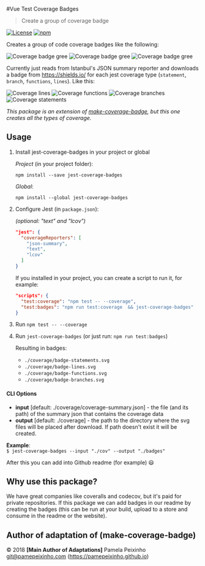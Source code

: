 #Vue Test Coverage Badges

> Create a group of coverage badge

[![License][license-image]][license-url]
[![npm](https://img.shields.io/npm/dw/jest-coverage-badges.svg)](https://www.npmjs.com/package/jest-coverage-badges)

[license-url]: https://opensource.org/licenses/MIT
[license-image]: https://img.shields.io/npm/l/make-coverage-badge.svg

Creates a group of code coverage badges like the following:

![Coverage badge gree][coverage-badge-green] ![Coverage badge gree][coverage-badge-yellow] ![Coverage badge gree][coverage-badge-red]

[coverage-badge-green]: https://img.shields.io/badge/Coverage-100%25-brightgreen.svg
[coverage-badge-yellow]: https://img.shields.io/badge/Coverage-100%25-yellow.svg
[coverage-badge-red]: https://img.shields.io/badge/Coverage-100%25-red.svg

Currently just reads from Istanbul's JSON summary reporter and downloads a badge from https://shields.io/ for each jest coverage type (`statement`, `branch`, `functions`, `lines`). Like this:

![Coverage lines](https://img.shields.io/badge/Coverage:lines-100-green.svg)
![Coverage functions](https://img.shields.io/badge/Coverage:functions-100-green.svg)
![Coverage branches](https://img.shields.io/badge/Coverage:branches-100-green.svg)
![Coverage statements](https://img.shields.io/badge/Coverage:statements-100-green.svg)


*This package is an extension of [make-coverage-badge], but this one creates all the types of coverage.*

[make-coverage-badge]:https://www.npmjs.com/package/make-coverage-badge


## Usage

1. Install jest-coverage-badges in your project or global

      *Project* (in your project folder):

      ```npm install --save jest-coverage-badges```

      *Global*:

      ```npm install --global jest-coverage-badges```


2. Configure Jest (in `package.json`):

      _(optional: "text" and "lcov")_

    ```json
    "jest": {
      "coverageReporters": [
        "json-summary", 
        "text",
        "lcov"
      ]
    }
    ```

    If you installed in your project, you can create a script to run it, for example:


    ```json
    "scripts": {
      "test:coverage": "npm test -- --coverage",
      "test:badges": "npm run test:coverage  && jest-coverage-badges"
    }
    ```


2. Run `npm test -- --coverage`

3. Run `jest-coverage-badges` (or just run: `npm run test:badges`)

    Resulting in badges:
    - `./coverage/badge-statements.svg`
    - `./coverage/badge-lines.svg`
    - `./coverage/badge-functions.svg`
    - `./coverage/badge-branches.svg`

#### CLI Options
  * **input** [default: ./coverage/coverage-summary.json] - the file (and its path) of the summary json that contains the coverage data     
  * **output** [default: ./coverage] - the path to the directory where the svg files will be placed after download. If path doesn't exist it will be created.

**Example**:    
  ```$ jest-coverage-badges --input "./cov" --output "./badges"```     


After this you can add into Github readme (for example) :smiley:

## Why use this package?

We have great companies like coveralls and codecov, but it's paid for private repositories. If this package we can add badges in our readme by creating the badges (this can be run at your build, upload to a store and consume in the readme or the website).


## Author of adaptation of (make-coverage-badge)

© 2018 **[Main Author of Adaptations]** Pamela Peixinho <git@pamepeixinho.com> (https://pamepeixinho.github.io)
